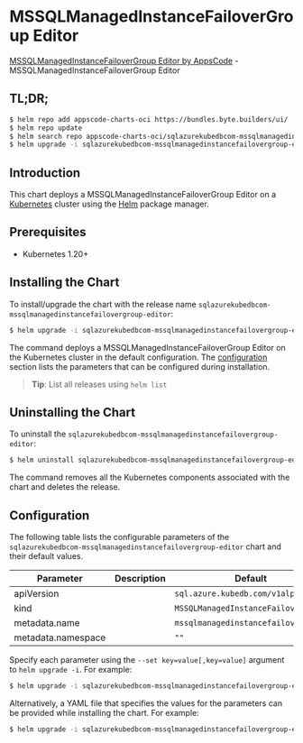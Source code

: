 # MSSQLManagedInstanceFailoverGroup Editor

[MSSQLManagedInstanceFailoverGroup Editor by AppsCode](https://appscode.com) - MSSQLManagedInstanceFailoverGroup Editor

## TL;DR;

```bash
$ helm repo add appscode-charts-oci https://bundles.byte.builders/ui/
$ helm repo update
$ helm search repo appscode-charts-oci/sqlazurekubedbcom-mssqlmanagedinstancefailovergroup-editor --version=v0.14.0
$ helm upgrade -i sqlazurekubedbcom-mssqlmanagedinstancefailovergroup-editor appscode-charts-oci/sqlazurekubedbcom-mssqlmanagedinstancefailovergroup-editor -n default --create-namespace --version=v0.14.0
```

## Introduction

This chart deploys a MSSQLManagedInstanceFailoverGroup Editor on a [Kubernetes](http://kubernetes.io) cluster using the [Helm](https://helm.sh) package manager.

## Prerequisites

- Kubernetes 1.20+

## Installing the Chart

To install/upgrade the chart with the release name `sqlazurekubedbcom-mssqlmanagedinstancefailovergroup-editor`:

```bash
$ helm upgrade -i sqlazurekubedbcom-mssqlmanagedinstancefailovergroup-editor appscode-charts-oci/sqlazurekubedbcom-mssqlmanagedinstancefailovergroup-editor -n default --create-namespace --version=v0.14.0
```

The command deploys a MSSQLManagedInstanceFailoverGroup Editor on the Kubernetes cluster in the default configuration. The [configuration](#configuration) section lists the parameters that can be configured during installation.

> **Tip**: List all releases using `helm list`

## Uninstalling the Chart

To uninstall the `sqlazurekubedbcom-mssqlmanagedinstancefailovergroup-editor`:

```bash
$ helm uninstall sqlazurekubedbcom-mssqlmanagedinstancefailovergroup-editor -n default
```

The command removes all the Kubernetes components associated with the chart and deletes the release.

## Configuration

The following table lists the configurable parameters of the `sqlazurekubedbcom-mssqlmanagedinstancefailovergroup-editor` chart and their default values.

|     Parameter      | Description |                    Default                     |
|--------------------|-------------|------------------------------------------------|
| apiVersion         |             | <code>sql.azure.kubedb.com/v1alpha1</code>     |
| kind               |             | <code>MSSQLManagedInstanceFailoverGroup</code> |
| metadata.name      |             | <code>mssqlmanagedinstancefailovergroup</code> |
| metadata.namespace |             | <code>""</code>                                |


Specify each parameter using the `--set key=value[,key=value]` argument to `helm upgrade -i`. For example:

```bash
$ helm upgrade -i sqlazurekubedbcom-mssqlmanagedinstancefailovergroup-editor appscode-charts-oci/sqlazurekubedbcom-mssqlmanagedinstancefailovergroup-editor -n default --create-namespace --version=v0.14.0 --set apiVersion=sql.azure.kubedb.com/v1alpha1
```

Alternatively, a YAML file that specifies the values for the parameters can be provided while
installing the chart. For example:

```bash
$ helm upgrade -i sqlazurekubedbcom-mssqlmanagedinstancefailovergroup-editor appscode-charts-oci/sqlazurekubedbcom-mssqlmanagedinstancefailovergroup-editor -n default --create-namespace --version=v0.14.0 --values values.yaml
```
